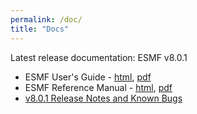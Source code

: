```yaml
---
permalink: /doc/
title: "Docs"
---
```


Latest release documentation: ESMF v8.0.1
* ESMF User's Guide - [html](https://esmf-org.github.io/801branch_docs/ESMF_usrdoc/), [pdf](https://esmf-org.github.io/801branch_docs/ESMF_usrdoc.pdf)
* ESMF Reference Manual - [html](https://esmf-org.github.io/801branch_docs/ESMF_refdoc/), [pdf](https://esmf-org.github.io/801branch_docs/ESMF_refdoc.pdf)
* [v8.0.1 Release Notes and Known Bugs](http://www.earthsystemmodeling.org/download/data/releases.shtml#8_0_1)
